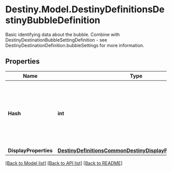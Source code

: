# Destiny.Model.DestinyDefinitionsDestinyBubbleDefinition
Basic identifying data about the bubble. Combine with DestinyDestinationBubbleSettingDefinition - see DestinyDestinationDefinition.bubbleSettings for more information.

## Properties

Name | Type | Description | Notes
------------ | ------------- | ------------- | -------------
**Hash** | **int** | The identifier for the bubble: only guaranteed to be unique within the Destination. | [optional] 
**DisplayProperties** | [**DestinyDefinitionsCommonDestinyDisplayPropertiesDefinition**](DestinyDefinitionsCommonDestinyDisplayPropertiesDefinition.md) |  | [optional] 

[[Back to Model list]](../README.md#documentation-for-models) [[Back to API list]](../README.md#documentation-for-api-endpoints) [[Back to README]](../README.md)

